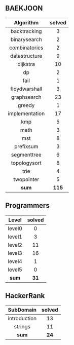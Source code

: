 ## BAEKJOON
|    Algorithm    | solved |
| :-------------: | :----: |
|backtracking|3|
|binarysearch|2|
|combinatorics|2|
|datastructure|9|
|dijkstra|10|
|dp|2|
|fail|1|
|floydwarshall|3|
|graphsearch|23|
|greedy|1|
|implementation|17|
|kmp|5|
|math|3|
|mst|8|
|prefixsum|3|
|segmenttree|6|
|topologysort|8|
|trie|4|
|twopointer|5|
| **sum** | **115**|

## Programmers
|    Level    | solved |
| :-------------: | :----: |
|level0|0|
|level1|3|
|level2|11|
|level3|16|
|level4|1|
|level5|0|
| **sum** | **31**|

## HackerRank
|    SubDomain    | solved |
| :-------------: | :----: |
|introduction|13|
|strings|11|
| **sum** | **24**|

